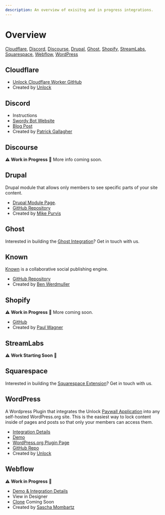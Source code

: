 ```yaml
---
description: An overview of exisitng and in progress integrations.
---
```


# Overview

[Cloudflare](overview.md#cloudflare), [Discord](overview.md#discord), [Discourse](overview.md#discourse), [Drupal](overview.md#drupal), [Ghost](overview.md#ghost), [Shopify](overview.md#shopify), [StreamLabs](overview.md#streamlabs), [Squarespace](overview.md#squarespace), [Webflow](overview.md#webflow), [WordPress](overview.md#wordpress)

## Cloudflare

* [Unlock Cloudflare Worker GitHub](https://github.com/unlock-protocol/cloudflare-worker)
* Created by [Unlock](https://github.com/unlock-protocol)

## Discord

* Instructions
* [Swordy Bot Website](https://swordybot.com)
* [Blog Post](https://unlock-protocol.com/blog/swordy-bot-intro)
* Created by [Patrick Gallagher](https://patrickgallagher.dev/)

## Discourse

⚠️ **Work in Progress** 🚧 More info coming soon.

## Drupal

Drupal module that allows only members to see specific parts of your site content.

* [Drupal Module Page](https://www.drupal.org/project/unlock).
* [GitHub Repository](https://github.com/mikedotexe/unlock)
* Created by [Mike Purvis](https://github.com/mikedotexe)

## Ghost

Interested in building the [Ghost Integration](https://ghost.org/integrations/custom-integrations/)? Get in touch with us.

## Known

[Known](%20https://withknown.com/) is a collaborative social publishing engine.

* [GitHub Repository](https://github.com/idno/Unlock)
* Created by [Ben Werdmuller](https://twitter.com/benwerd/)

## Shopify

⚠️ **Work in Progress** 🚧  More coming soon.

* [GitHub](https://github.com/pwagner/unlock-shopify-app)
* Created by [Paul Wagner](https://twitter.com/pswgnr)

## StreamLabs

⚠️ **Work Starting Soon** 🚧

## Squarespace

Interested in building the [Squarespace Extension](https://www.squarespace.com/extensions/home)? Get in touch with us.

## WordPress

A Wordpress Plugin that integrates the Unlock [Paywall Application](../applications/paywall/) into any self-hosted WordPress.org site. This is the easiest way to lock content inside of pages and posts so that only your members can access them.

* [Integration Details](wordpress-plugin.md)
* [Demo](https://wordpress-demo.unlock-protocol.com/)
* [WordPress.org Plugin Page](https://wordpress.org/plugins/unlock-protocol/)
* [GitHub Repo](https://github.com/unlock-protocol/unlock-wordpress-plugin)
* Created by [Unlock](https://github.com/unlock-protocol)

## Webflow

⚠️ **Work in Progress** 🚧

* [Demo & Integration Details](https://unlock-integration.webflow.io/)
* View in Designer
* [Clone](overview.md) Coming Soon
* Created by [Sascha Mombartz](https://twitter.com/supermombartz)

